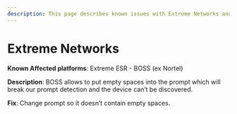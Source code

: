 ```yaml
---
description: This page describes known issues with Extreme Networks and how to fix them.
---
```


# Extreme Networks

**Known Affected platforms**: Extreme ESR - BOSS (ex Nortel)

**Description**: BOSS allows to put empty spaces into the prompt which will
break our prompt detection and the device can’t be discovered.

**Fix**: Change prompt so it doesn’t contain empty spaces.
